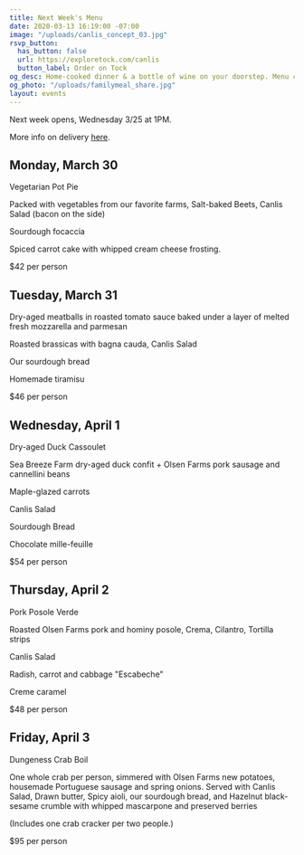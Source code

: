 ```yaml
---
title: Next Week's Menu
date: 2020-03-13 16:19:00 -07:00
image: "/uploads/canlis_concept_03.jpg"
rsvp_button:
  has_button: false
  url: https://exploretock.com/canlis
  button_label: Order on Tock
og_desc: Home-cooked dinner & a bottle of wine on your doorstep. Menu changes daily.
og_photo: "/uploads/familymeal_share.jpg"
layout: events
---
```


<!-- <h2 class="Display2 mb4">Home-cooked dinner and a bottle of wine on your doorstep.</h2> -->

Next week opens, Wednesday 3/25 at 1PM.

More info on delivery <a href="/delivery">here</a>.

<h2 class="Caption mt2 mb3">Monday, March 30</h2>

Vegetarian Pot Pie

Packed with vegetables from our favorite farms, Salt-baked Beets, Canlis Salad (bacon on the side)

Sourdough focaccia

Spiced carrot cake with whipped cream cheese frosting.

$42 per person

<div class="Divider mb8 mt3 op30"></div>

<h2 class="Caption mt2 mb3">Tuesday, March 31</h2>

Dry-aged meatballs in roasted tomato sauce baked under a layer of melted fresh mozzarella and parmesan

Roasted brassicas with bagna cauda, Canlis Salad

Our sourdough bread

Homemade tiramisu

$46 per person

<div class="Divider mb8 mt3 op30"></div>

<h2 class="Caption mt2 mb3">Wednesday, April 1</h2>

Dry-aged Duck Cassoulet

Sea Breeze Farm dry-aged duck confit + Olsen Farms pork sausage and cannellini beans

Maple-glazed carrots

Canlis Salad

Sourdough Bread

Chocolate mille-feuille

$54 per person

<div class="Divider mb8 mt3 op30"></div>

<h2 class="Caption mt2 mb3">Thursday, April 2</h2>

Pork Posole Verde

Roasted Olsen Farms pork and hominy posole, Crema, Cilantro, Tortilla strips

Canlis Salad

Radish, carrot and cabbage "Escabeche"

Creme caramel

$48 per person

<div class="Divider mb8 mt3 op30"></div>

<h2 class="Caption mt2 mb3">Friday, April 3</h2>

Dungeness Crab Boil

One whole crab per person, simmered with Olsen Farms new potatoes, housemade Portuguese sausage and spring onions. Served with Canlis Salad, Drawn butter, Spicy aioli, our sourdough bread, and Hazelnut black-sesame crumble with whipped mascarpone and preserved berries

(Includes one crab cracker per two people.)

$95 per person

